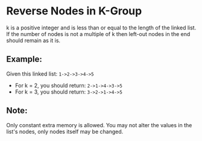 # Reverse Nodes in K-Group

k is a positive integer and is less than or equal to the length of the linked
list. If the number of nodes is not a multiple of k then left-out nodes in the
end should remain as it is.

## Example:

Given this linked list: `1->2->3->4->5`

- For k = 2, you should return: `2->1->4->3->5`
- For k = 3, you should return: `3->2->1->4->5`

## Note:

Only constant extra memory is allowed.
You may not alter the values in the list's nodes, only nodes itself may be
changed.
